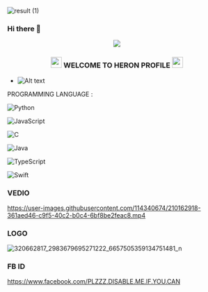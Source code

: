 
![result (1)](https://user-images.githubusercontent.com/114340674/211160064-717904b8-135a-4dd6-ab67-ecc1d3e2b3ae.gif)



### Hi there 👋

<!--
**heroncyber99/heroncyber99** is a ✨ _special_ ✨ repository because its `README.md` (this file) appears on your GitHub profile.

Here are some ideas to get you started:

- 🔭 I’m currently working on ...
- 🌱 I’m currently learning ...
- 👯 I’m looking to collaborate on ...
- 🤔 I’m looking for help with ...
- 💬 Ask me about ...
- 📫 How to reach me: ...
- 😄 Pronouns: ...
- ⚡ Fun fact: ...
-->
<p align="center"><img src="https://img.shields.io/badge/MADE%20IN BANGLADESHI-SPAMMER AND PROGRAMMER-green?colorA=%23ff0000&colorB=%23017e40&style=flat-square">

<h3 align="center">

<img src="https://emoji.discord.st/emojis/768b108d-274f-4f44-a634-8477b16efce7.gif" width="25">
WELCOME TO HERON PROFILE
<img src="https://emoji.discord.st/emojis/768b108d-274f-4f44-a634-8477b16efce7.gif" width="25">

</h3>


- ![Alt text](https://c.tenor.com/flflC6GFzO8AAAAd/sultan-alrefaei-programmer.gif)

PROGRAMMING LANGUAGE :


![Python](https://img.shields.io/badge/-Python-000?&logo=Python)

![JavaScript](https://img.shields.io/badge/-JavaScript-000?&logo=JavaScript)

![C](https://img.shields.io/badge/-C-000?&logo=C)

![Java](https://img.shields.io/badge/-Java-000?&logo=Java&logoColor=007396)

![TypeScript](https://img.shields.io/badge/-TypeScript-000?&logo=TypeScript)

![Swift](https://img.shields.io/badge/-Swift-000?&logo=Swift)

### VEDIO


https://user-images.githubusercontent.com/114340674/210162918-361aed46-c9f5-40c2-b0c4-6bf8be2feac8.mp4


### LOGO




![320662817_2983679695271222_6657505359134751481_n](https://user-images.githubusercontent.com/114340674/211160698-854c07b1-1b9d-477f-8357-f58840f103cd.jpg)

### FB ID
https://www.facebook.com/PLZZZ.DISABLE.ME.IF.YOU.CAN


